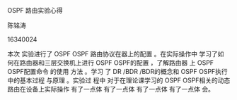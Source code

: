 OSPF 路由实验心得

陈铭涛

16340024

本次 实验进行了 OSPF OSPF 路由协议在器上的配置 。在实际操作中 学习了如 何在路由器和三层交换机上进行 OSPF OSPF的配置 ，了解路由器 上 OSPF OSPF配置命令 的使用 方法 。学习 了 DR /BDR /BDR的概念和 OSPF OSPF执行中的基本过程 与原理 。实验过 程中 对于在理论课学习的 OSPF OSPF相关的动态路由在设备上实际操作 有了一点体 有了一点体 有了一点体 有了一点体 会。